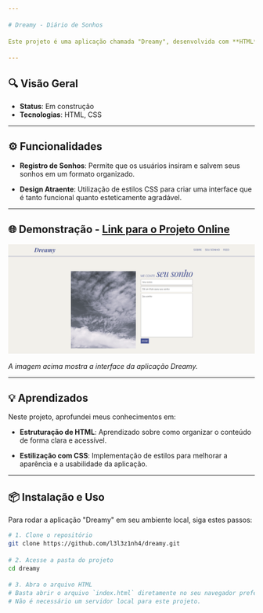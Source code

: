 ```yaml
---

# Dreamy - Diário de Sonhos

Este projeto é uma aplicação chamada "Dreamy", desenvolvida com **HTML** e **CSS**. O objetivo principal é criar uma interface visualmente atraente para os usuários registrarem e visualizarem seus sonhos.

---
```


## 🔍 Visão Geral

- **Status**: Em construção
- **Tecnologias**: HTML, CSS

---

## ⚙️ Funcionalidades

- **Registro de Sonhos**: Permite que os usuários insiram e salvem seus sonhos em um formato organizado.

- **Design Atraente**: Utilização de estilos CSS para criar uma interface que é tanto funcional quanto esteticamente agradável.

---

## 🌐 Demonstração - [Link para o Projeto Online](https://dreamy-git-main-l3l3z1nh4s-projects.vercel.app/)

![Preview do Dreamy](/assets/dreamy_print.png)

*A imagem acima mostra a interface da aplicação Dreamy.*

---

## 💡 Aprendizados

Neste projeto, aprofundei meus conhecimentos em:

- **Estruturação de HTML**: Aprendizado sobre como organizar o conteúdo de forma clara e acessível.

- **Estilização com CSS**: Implementação de estilos para melhorar a aparência e a usabilidade da aplicação.


---

## 📦 Instalação e Uso

Para rodar a aplicação "Dreamy" em seu ambiente local, siga estes passos:

```bash
# 1. Clone o repositório
git clone https://github.com/l3l3z1nh4/dreamy.git

# 2. Acesse a pasta do projeto
cd dreamy

# 3. Abra o arquivo HTML
# Basta abrir o arquivo `index.html` diretamente no seu navegador preferido.
# Não é necessário um servidor local para este projeto.
